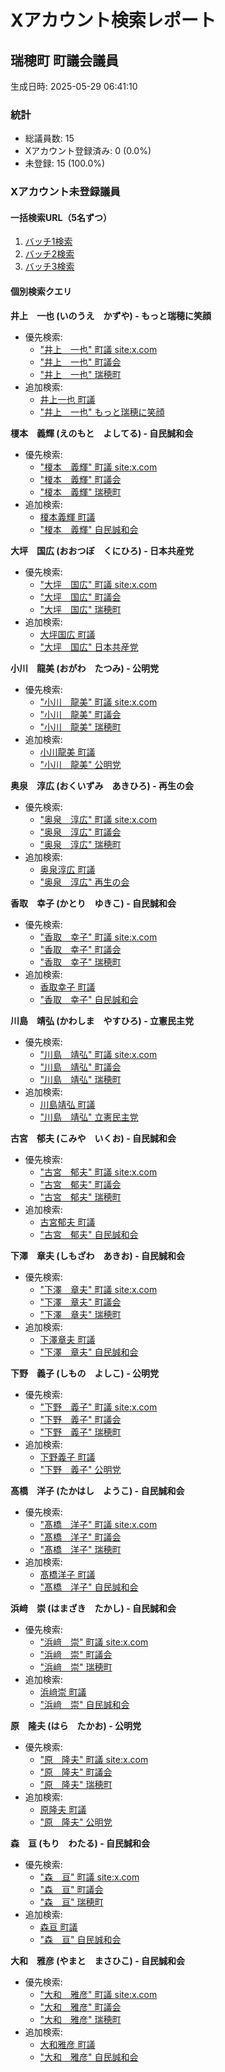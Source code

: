 # Xアカウント検索レポート
## 瑞穂町 町議会議員
生成日時: 2025-05-29 06:41:10

### 統計
- 総議員数: 15
- Xアカウント登録済み: 0 (0.0%)
- 未登録: 15 (100.0%)

### Xアカウント未登録議員

#### 一括検索URL（5名ずつ）
1. [バッチ1検索](https://x.com/search?q=%22%E6%B5%9C%EF%A8%91%E3%80%80%E5%B4%87%22%20OR%20%22%E5%B7%9D%E5%B3%B6%E3%80%80%E9%9D%96%E5%BC%98%22%20OR%20%22%E9%AB%99%E6%A9%8B%E3%80%80%E6%B4%8B%E5%AD%90%22%20OR%20%22%E5%A5%A5%E6%B3%89%E3%80%80%E6%B7%B3%E5%BA%83%22%20OR%20%22%E4%BA%95%E4%B8%8A%E3%80%80%E4%B8%80%E4%B9%9F%22%20%E7%91%9E%E7%A9%82%E7%94%BA%E7%94%BA%E8%AD%B0%E4%BC%9A&f=user)
2. [バッチ2検索](https://x.com/search?q=%22%E5%A4%A7%E5%92%8C%E3%80%80%E9%9B%85%E5%BD%A6%22%20OR%20%22%E9%A6%99%E5%8F%96%E3%80%80%E5%B9%B8%E5%AD%90%22%20OR%20%22%E4%B8%8B%E6%BE%A4%E3%80%80%E7%AB%A0%E5%A4%AB%22%20OR%20%22%E5%8F%A4%E5%AE%AE%E3%80%80%E9%83%81%E5%A4%AB%22%20OR%20%22%E5%8E%9F%E3%80%80%E9%9A%86%E5%A4%AB%22%20%E7%91%9E%E7%A9%82%E7%94%BA%E7%94%BA%E8%AD%B0%E4%BC%9A&f=user)
3. [バッチ3検索](https://x.com/search?q=%22%E6%A6%8E%E6%9C%AC%E3%80%80%E7%BE%A9%E8%BC%9D%22%20OR%20%22%E4%B8%8B%E9%87%8E%E3%80%80%E7%BE%A9%E5%AD%90%22%20OR%20%22%E5%B0%8F%E5%B7%9D%E3%80%80%E9%BE%8D%E7%BE%8E%22%20OR%20%22%E5%A4%A7%E5%9D%AA%E3%80%80%E5%9B%BD%E5%BA%83%22%20OR%20%22%E6%A3%AE%E3%80%80%E4%BA%98%22%20%E7%91%9E%E7%A9%82%E7%94%BA%E7%94%BA%E8%AD%B0%E4%BC%9A&f=user)

#### 個別検索クエリ

**井上　一也 (いのうえ　かずや) - もっと瑞穂に笑顔**
- 優先検索:
  - ["井上　一也" 町議 site:x.com](https://x.com/search?q=%22%E4%BA%95%E4%B8%8A%E3%80%80%E4%B8%80%E4%B9%9F%22%20%E7%94%BA%E8%AD%B0%20site%3Ax.com&f=user)
  - ["井上　一也" 町議会](https://x.com/search?q=%22%E4%BA%95%E4%B8%8A%E3%80%80%E4%B8%80%E4%B9%9F%22%20%E7%94%BA%E8%AD%B0%E4%BC%9A&f=user)
  - ["井上　一也" 瑞穂町](https://x.com/search?q=%22%E4%BA%95%E4%B8%8A%E3%80%80%E4%B8%80%E4%B9%9F%22%20%E7%91%9E%E7%A9%82%E7%94%BA&f=user)
- 追加検索:
  - [井上一也 町議](https://x.com/search?q=%E4%BA%95%E4%B8%8A%E4%B8%80%E4%B9%9F%20%E7%94%BA%E8%AD%B0&f=user)
  - ["井上　一也" もっと瑞穂に笑顔](https://x.com/search?q=%22%E4%BA%95%E4%B8%8A%E3%80%80%E4%B8%80%E4%B9%9F%22%20%E3%82%82%E3%81%A3%E3%81%A8%E7%91%9E%E7%A9%82%E3%81%AB%E7%AC%91%E9%A1%94&f=user)

**榎本　義輝 (えのもと　よしてる) - 自民誠和会**
- 優先検索:
  - ["榎本　義輝" 町議 site:x.com](https://x.com/search?q=%22%E6%A6%8E%E6%9C%AC%E3%80%80%E7%BE%A9%E8%BC%9D%22%20%E7%94%BA%E8%AD%B0%20site%3Ax.com&f=user)
  - ["榎本　義輝" 町議会](https://x.com/search?q=%22%E6%A6%8E%E6%9C%AC%E3%80%80%E7%BE%A9%E8%BC%9D%22%20%E7%94%BA%E8%AD%B0%E4%BC%9A&f=user)
  - ["榎本　義輝" 瑞穂町](https://x.com/search?q=%22%E6%A6%8E%E6%9C%AC%E3%80%80%E7%BE%A9%E8%BC%9D%22%20%E7%91%9E%E7%A9%82%E7%94%BA&f=user)
- 追加検索:
  - [榎本義輝 町議](https://x.com/search?q=%E6%A6%8E%E6%9C%AC%E7%BE%A9%E8%BC%9D%20%E7%94%BA%E8%AD%B0&f=user)
  - ["榎本　義輝" 自民誠和会](https://x.com/search?q=%22%E6%A6%8E%E6%9C%AC%E3%80%80%E7%BE%A9%E8%BC%9D%22%20%E8%87%AA%E6%B0%91%E8%AA%A0%E5%92%8C%E4%BC%9A&f=user)

**大坪　国広 (おおつぼ　くにひろ) - 日本共産党**
- 優先検索:
  - ["大坪　国広" 町議 site:x.com](https://x.com/search?q=%22%E5%A4%A7%E5%9D%AA%E3%80%80%E5%9B%BD%E5%BA%83%22%20%E7%94%BA%E8%AD%B0%20site%3Ax.com&f=user)
  - ["大坪　国広" 町議会](https://x.com/search?q=%22%E5%A4%A7%E5%9D%AA%E3%80%80%E5%9B%BD%E5%BA%83%22%20%E7%94%BA%E8%AD%B0%E4%BC%9A&f=user)
  - ["大坪　国広" 瑞穂町](https://x.com/search?q=%22%E5%A4%A7%E5%9D%AA%E3%80%80%E5%9B%BD%E5%BA%83%22%20%E7%91%9E%E7%A9%82%E7%94%BA&f=user)
- 追加検索:
  - [大坪国広 町議](https://x.com/search?q=%E5%A4%A7%E5%9D%AA%E5%9B%BD%E5%BA%83%20%E7%94%BA%E8%AD%B0&f=user)
  - ["大坪　国広" 日本共産党](https://x.com/search?q=%22%E5%A4%A7%E5%9D%AA%E3%80%80%E5%9B%BD%E5%BA%83%22%20%E6%97%A5%E6%9C%AC%E5%85%B1%E7%94%A3%E5%85%9A&f=user)

**小川　龍美 (おがわ　たつみ) - 公明党**
- 優先検索:
  - ["小川　龍美" 町議 site:x.com](https://x.com/search?q=%22%E5%B0%8F%E5%B7%9D%E3%80%80%E9%BE%8D%E7%BE%8E%22%20%E7%94%BA%E8%AD%B0%20site%3Ax.com&f=user)
  - ["小川　龍美" 町議会](https://x.com/search?q=%22%E5%B0%8F%E5%B7%9D%E3%80%80%E9%BE%8D%E7%BE%8E%22%20%E7%94%BA%E8%AD%B0%E4%BC%9A&f=user)
  - ["小川　龍美" 瑞穂町](https://x.com/search?q=%22%E5%B0%8F%E5%B7%9D%E3%80%80%E9%BE%8D%E7%BE%8E%22%20%E7%91%9E%E7%A9%82%E7%94%BA&f=user)
- 追加検索:
  - [小川龍美 町議](https://x.com/search?q=%E5%B0%8F%E5%B7%9D%E9%BE%8D%E7%BE%8E%20%E7%94%BA%E8%AD%B0&f=user)
  - ["小川　龍美" 公明党](https://x.com/search?q=%22%E5%B0%8F%E5%B7%9D%E3%80%80%E9%BE%8D%E7%BE%8E%22%20%E5%85%AC%E6%98%8E%E5%85%9A&f=user)

**奥泉　淳広 (おくいずみ　あきひろ) - 再生の会**
- 優先検索:
  - ["奥泉　淳広" 町議 site:x.com](https://x.com/search?q=%22%E5%A5%A5%E6%B3%89%E3%80%80%E6%B7%B3%E5%BA%83%22%20%E7%94%BA%E8%AD%B0%20site%3Ax.com&f=user)
  - ["奥泉　淳広" 町議会](https://x.com/search?q=%22%E5%A5%A5%E6%B3%89%E3%80%80%E6%B7%B3%E5%BA%83%22%20%E7%94%BA%E8%AD%B0%E4%BC%9A&f=user)
  - ["奥泉　淳広" 瑞穂町](https://x.com/search?q=%22%E5%A5%A5%E6%B3%89%E3%80%80%E6%B7%B3%E5%BA%83%22%20%E7%91%9E%E7%A9%82%E7%94%BA&f=user)
- 追加検索:
  - [奥泉淳広 町議](https://x.com/search?q=%E5%A5%A5%E6%B3%89%E6%B7%B3%E5%BA%83%20%E7%94%BA%E8%AD%B0&f=user)
  - ["奥泉　淳広" 再生の会](https://x.com/search?q=%22%E5%A5%A5%E6%B3%89%E3%80%80%E6%B7%B3%E5%BA%83%22%20%E5%86%8D%E7%94%9F%E3%81%AE%E4%BC%9A&f=user)

**香取　幸子 (かとり　ゆきこ) - 自民誠和会**
- 優先検索:
  - ["香取　幸子" 町議 site:x.com](https://x.com/search?q=%22%E9%A6%99%E5%8F%96%E3%80%80%E5%B9%B8%E5%AD%90%22%20%E7%94%BA%E8%AD%B0%20site%3Ax.com&f=user)
  - ["香取　幸子" 町議会](https://x.com/search?q=%22%E9%A6%99%E5%8F%96%E3%80%80%E5%B9%B8%E5%AD%90%22%20%E7%94%BA%E8%AD%B0%E4%BC%9A&f=user)
  - ["香取　幸子" 瑞穂町](https://x.com/search?q=%22%E9%A6%99%E5%8F%96%E3%80%80%E5%B9%B8%E5%AD%90%22%20%E7%91%9E%E7%A9%82%E7%94%BA&f=user)
- 追加検索:
  - [香取幸子 町議](https://x.com/search?q=%E9%A6%99%E5%8F%96%E5%B9%B8%E5%AD%90%20%E7%94%BA%E8%AD%B0&f=user)
  - ["香取　幸子" 自民誠和会](https://x.com/search?q=%22%E9%A6%99%E5%8F%96%E3%80%80%E5%B9%B8%E5%AD%90%22%20%E8%87%AA%E6%B0%91%E8%AA%A0%E5%92%8C%E4%BC%9A&f=user)

**川島　靖弘 (かわしま　やすひろ) - 立憲民主党**
- 優先検索:
  - ["川島　靖弘" 町議 site:x.com](https://x.com/search?q=%22%E5%B7%9D%E5%B3%B6%E3%80%80%E9%9D%96%E5%BC%98%22%20%E7%94%BA%E8%AD%B0%20site%3Ax.com&f=user)
  - ["川島　靖弘" 町議会](https://x.com/search?q=%22%E5%B7%9D%E5%B3%B6%E3%80%80%E9%9D%96%E5%BC%98%22%20%E7%94%BA%E8%AD%B0%E4%BC%9A&f=user)
  - ["川島　靖弘" 瑞穂町](https://x.com/search?q=%22%E5%B7%9D%E5%B3%B6%E3%80%80%E9%9D%96%E5%BC%98%22%20%E7%91%9E%E7%A9%82%E7%94%BA&f=user)
- 追加検索:
  - [川島靖弘 町議](https://x.com/search?q=%E5%B7%9D%E5%B3%B6%E9%9D%96%E5%BC%98%20%E7%94%BA%E8%AD%B0&f=user)
  - ["川島　靖弘" 立憲民主党](https://x.com/search?q=%22%E5%B7%9D%E5%B3%B6%E3%80%80%E9%9D%96%E5%BC%98%22%20%E7%AB%8B%E6%86%B2%E6%B0%91%E4%B8%BB%E5%85%9A&f=user)

**古宮　郁夫 (こみや　いくお) - 自民誠和会**
- 優先検索:
  - ["古宮　郁夫" 町議 site:x.com](https://x.com/search?q=%22%E5%8F%A4%E5%AE%AE%E3%80%80%E9%83%81%E5%A4%AB%22%20%E7%94%BA%E8%AD%B0%20site%3Ax.com&f=user)
  - ["古宮　郁夫" 町議会](https://x.com/search?q=%22%E5%8F%A4%E5%AE%AE%E3%80%80%E9%83%81%E5%A4%AB%22%20%E7%94%BA%E8%AD%B0%E4%BC%9A&f=user)
  - ["古宮　郁夫" 瑞穂町](https://x.com/search?q=%22%E5%8F%A4%E5%AE%AE%E3%80%80%E9%83%81%E5%A4%AB%22%20%E7%91%9E%E7%A9%82%E7%94%BA&f=user)
- 追加検索:
  - [古宮郁夫 町議](https://x.com/search?q=%E5%8F%A4%E5%AE%AE%E9%83%81%E5%A4%AB%20%E7%94%BA%E8%AD%B0&f=user)
  - ["古宮　郁夫" 自民誠和会](https://x.com/search?q=%22%E5%8F%A4%E5%AE%AE%E3%80%80%E9%83%81%E5%A4%AB%22%20%E8%87%AA%E6%B0%91%E8%AA%A0%E5%92%8C%E4%BC%9A&f=user)

**下澤　章夫 (しもざわ　あきお) - 自民誠和会**
- 優先検索:
  - ["下澤　章夫" 町議 site:x.com](https://x.com/search?q=%22%E4%B8%8B%E6%BE%A4%E3%80%80%E7%AB%A0%E5%A4%AB%22%20%E7%94%BA%E8%AD%B0%20site%3Ax.com&f=user)
  - ["下澤　章夫" 町議会](https://x.com/search?q=%22%E4%B8%8B%E6%BE%A4%E3%80%80%E7%AB%A0%E5%A4%AB%22%20%E7%94%BA%E8%AD%B0%E4%BC%9A&f=user)
  - ["下澤　章夫" 瑞穂町](https://x.com/search?q=%22%E4%B8%8B%E6%BE%A4%E3%80%80%E7%AB%A0%E5%A4%AB%22%20%E7%91%9E%E7%A9%82%E7%94%BA&f=user)
- 追加検索:
  - [下澤章夫 町議](https://x.com/search?q=%E4%B8%8B%E6%BE%A4%E7%AB%A0%E5%A4%AB%20%E7%94%BA%E8%AD%B0&f=user)
  - ["下澤　章夫" 自民誠和会](https://x.com/search?q=%22%E4%B8%8B%E6%BE%A4%E3%80%80%E7%AB%A0%E5%A4%AB%22%20%E8%87%AA%E6%B0%91%E8%AA%A0%E5%92%8C%E4%BC%9A&f=user)

**下野　義子 (しもの　よしこ) - 公明党**
- 優先検索:
  - ["下野　義子" 町議 site:x.com](https://x.com/search?q=%22%E4%B8%8B%E9%87%8E%E3%80%80%E7%BE%A9%E5%AD%90%22%20%E7%94%BA%E8%AD%B0%20site%3Ax.com&f=user)
  - ["下野　義子" 町議会](https://x.com/search?q=%22%E4%B8%8B%E9%87%8E%E3%80%80%E7%BE%A9%E5%AD%90%22%20%E7%94%BA%E8%AD%B0%E4%BC%9A&f=user)
  - ["下野　義子" 瑞穂町](https://x.com/search?q=%22%E4%B8%8B%E9%87%8E%E3%80%80%E7%BE%A9%E5%AD%90%22%20%E7%91%9E%E7%A9%82%E7%94%BA&f=user)
- 追加検索:
  - [下野義子 町議](https://x.com/search?q=%E4%B8%8B%E9%87%8E%E7%BE%A9%E5%AD%90%20%E7%94%BA%E8%AD%B0&f=user)
  - ["下野　義子" 公明党](https://x.com/search?q=%22%E4%B8%8B%E9%87%8E%E3%80%80%E7%BE%A9%E5%AD%90%22%20%E5%85%AC%E6%98%8E%E5%85%9A&f=user)

**髙橋　洋子 (たかはし　ようこ) - 自民誠和会**
- 優先検索:
  - ["髙橋　洋子" 町議 site:x.com](https://x.com/search?q=%22%E9%AB%99%E6%A9%8B%E3%80%80%E6%B4%8B%E5%AD%90%22%20%E7%94%BA%E8%AD%B0%20site%3Ax.com&f=user)
  - ["髙橋　洋子" 町議会](https://x.com/search?q=%22%E9%AB%99%E6%A9%8B%E3%80%80%E6%B4%8B%E5%AD%90%22%20%E7%94%BA%E8%AD%B0%E4%BC%9A&f=user)
  - ["髙橋　洋子" 瑞穂町](https://x.com/search?q=%22%E9%AB%99%E6%A9%8B%E3%80%80%E6%B4%8B%E5%AD%90%22%20%E7%91%9E%E7%A9%82%E7%94%BA&f=user)
- 追加検索:
  - [髙橋洋子 町議](https://x.com/search?q=%E9%AB%99%E6%A9%8B%E6%B4%8B%E5%AD%90%20%E7%94%BA%E8%AD%B0&f=user)
  - ["髙橋　洋子" 自民誠和会](https://x.com/search?q=%22%E9%AB%99%E6%A9%8B%E3%80%80%E6%B4%8B%E5%AD%90%22%20%E8%87%AA%E6%B0%91%E8%AA%A0%E5%92%8C%E4%BC%9A&f=user)

**浜﨑　崇 (はまざき　たかし) - 自民誠和会**
- 優先検索:
  - ["浜﨑　崇" 町議 site:x.com](https://x.com/search?q=%22%E6%B5%9C%EF%A8%91%E3%80%80%E5%B4%87%22%20%E7%94%BA%E8%AD%B0%20site%3Ax.com&f=user)
  - ["浜﨑　崇" 町議会](https://x.com/search?q=%22%E6%B5%9C%EF%A8%91%E3%80%80%E5%B4%87%22%20%E7%94%BA%E8%AD%B0%E4%BC%9A&f=user)
  - ["浜﨑　崇" 瑞穂町](https://x.com/search?q=%22%E6%B5%9C%EF%A8%91%E3%80%80%E5%B4%87%22%20%E7%91%9E%E7%A9%82%E7%94%BA&f=user)
- 追加検索:
  - [浜﨑崇 町議](https://x.com/search?q=%E6%B5%9C%EF%A8%91%E5%B4%87%20%E7%94%BA%E8%AD%B0&f=user)
  - ["浜﨑　崇" 自民誠和会](https://x.com/search?q=%22%E6%B5%9C%EF%A8%91%E3%80%80%E5%B4%87%22%20%E8%87%AA%E6%B0%91%E8%AA%A0%E5%92%8C%E4%BC%9A&f=user)

**原　隆夫 (はら　たかお) - 公明党**
- 優先検索:
  - ["原　隆夫" 町議 site:x.com](https://x.com/search?q=%22%E5%8E%9F%E3%80%80%E9%9A%86%E5%A4%AB%22%20%E7%94%BA%E8%AD%B0%20site%3Ax.com&f=user)
  - ["原　隆夫" 町議会](https://x.com/search?q=%22%E5%8E%9F%E3%80%80%E9%9A%86%E5%A4%AB%22%20%E7%94%BA%E8%AD%B0%E4%BC%9A&f=user)
  - ["原　隆夫" 瑞穂町](https://x.com/search?q=%22%E5%8E%9F%E3%80%80%E9%9A%86%E5%A4%AB%22%20%E7%91%9E%E7%A9%82%E7%94%BA&f=user)
- 追加検索:
  - [原隆夫 町議](https://x.com/search?q=%E5%8E%9F%E9%9A%86%E5%A4%AB%20%E7%94%BA%E8%AD%B0&f=user)
  - ["原　隆夫" 公明党](https://x.com/search?q=%22%E5%8E%9F%E3%80%80%E9%9A%86%E5%A4%AB%22%20%E5%85%AC%E6%98%8E%E5%85%9A&f=user)

**森　亘 (もり　わたる) - 自民誠和会**
- 優先検索:
  - ["森　亘" 町議 site:x.com](https://x.com/search?q=%22%E6%A3%AE%E3%80%80%E4%BA%98%22%20%E7%94%BA%E8%AD%B0%20site%3Ax.com&f=user)
  - ["森　亘" 町議会](https://x.com/search?q=%22%E6%A3%AE%E3%80%80%E4%BA%98%22%20%E7%94%BA%E8%AD%B0%E4%BC%9A&f=user)
  - ["森　亘" 瑞穂町](https://x.com/search?q=%22%E6%A3%AE%E3%80%80%E4%BA%98%22%20%E7%91%9E%E7%A9%82%E7%94%BA&f=user)
- 追加検索:
  - [森亘 町議](https://x.com/search?q=%E6%A3%AE%E4%BA%98%20%E7%94%BA%E8%AD%B0&f=user)
  - ["森　亘" 自民誠和会](https://x.com/search?q=%22%E6%A3%AE%E3%80%80%E4%BA%98%22%20%E8%87%AA%E6%B0%91%E8%AA%A0%E5%92%8C%E4%BC%9A&f=user)

**大和　雅彦 (やまと　まさひこ) - 自民誠和会**
- 優先検索:
  - ["大和　雅彦" 町議 site:x.com](https://x.com/search?q=%22%E5%A4%A7%E5%92%8C%E3%80%80%E9%9B%85%E5%BD%A6%22%20%E7%94%BA%E8%AD%B0%20site%3Ax.com&f=user)
  - ["大和　雅彦" 町議会](https://x.com/search?q=%22%E5%A4%A7%E5%92%8C%E3%80%80%E9%9B%85%E5%BD%A6%22%20%E7%94%BA%E8%AD%B0%E4%BC%9A&f=user)
  - ["大和　雅彦" 瑞穂町](https://x.com/search?q=%22%E5%A4%A7%E5%92%8C%E3%80%80%E9%9B%85%E5%BD%A6%22%20%E7%91%9E%E7%A9%82%E7%94%BA&f=user)
- 追加検索:
  - [大和雅彦 町議](https://x.com/search?q=%E5%A4%A7%E5%92%8C%E9%9B%85%E5%BD%A6%20%E7%94%BA%E8%AD%B0&f=user)
  - ["大和　雅彦" 自民誠和会](https://x.com/search?q=%22%E5%A4%A7%E5%92%8C%E3%80%80%E9%9B%85%E5%BD%A6%22%20%E8%87%AA%E6%B0%91%E8%AA%A0%E5%92%8C%E4%BC%9A&f=user)